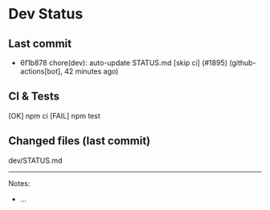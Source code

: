 # Dev Status

## Last commit
- 6f1b878 chore(dev): auto-update STATUS.md [skip ci] (#1895) (github-actions[bot], 42 minutes ago)
## CI & Tests
[OK] npm ci
[FAIL] npm test

## Changed files (last commit)
dev/STATUS.md

---
Notes:
- ...
